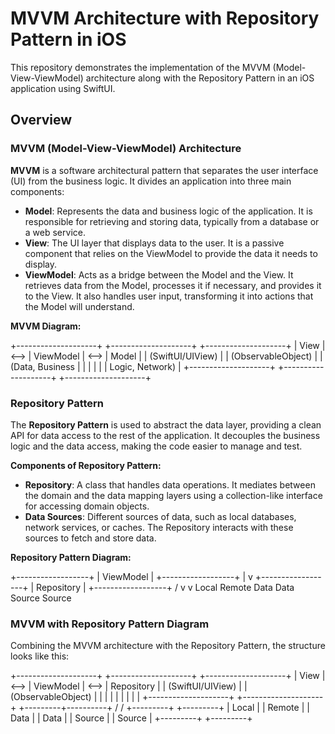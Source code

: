 # MVVM Architecture with Repository Pattern in iOS

This repository demonstrates the implementation of the MVVM (Model-View-ViewModel) architecture along with the Repository Pattern in an iOS application using SwiftUI.

## Overview

### MVVM (Model-View-ViewModel) Architecture

**MVVM** is a software architectural pattern that separates the user interface (UI) from the business logic. It divides an application into three main components:

- **Model**: Represents the data and business logic of the application. It is responsible for retrieving and storing data, typically from a database or a web service.
- **View**: The UI layer that displays data to the user. It is a passive component that relies on the ViewModel to provide the data it needs to display.
- **ViewModel**: Acts as a bridge between the Model and the View. It retrieves data from the Model, processes it if necessary, and provides it to the View. It also handles user input, transforming it into actions that the Model will understand.

**MVVM Diagram:**

+--------------------+ +--------------------+ +--------------------+
| View | <--> | ViewModel | <--> | Model |
| (SwiftUI/UIView) | | (ObservableObject) | | (Data, Business |
| | | | | Logic, Network) |
+--------------------+ +--------------------+ +--------------------+

### Repository Pattern

The **Repository Pattern** is used to abstract the data layer, providing a clean API for data access to the rest of the application. It decouples the business logic and the data access, making the code easier to manage and test.

**Components of Repository Pattern:**

- **Repository**: A class that handles data operations. It mediates between the domain and the data mapping layers using a collection-like interface for accessing domain objects.
- **Data Sources**: Different sources of data, such as local databases, network services, or caches. The Repository interacts with these sources to fetch and store data.

**Repository Pattern Diagram:**

+------------------+
| ViewModel |
+------------------+
|
v
+------------------+
| Repository |
+------------------+
/
v v
Local Remote
Data Data
Source Source

### MVVM with Repository Pattern Diagram

Combining the MVVM architecture with the Repository Pattern, the structure looks like this:

+--------------------+ +--------------------+ +--------------------+
| View | <--> | ViewModel | <--> | Repository |
| (SwiftUI/UIView) | | (ObservableObject) | | |
| | | | | |
+--------------------+ +--------------------+ +---------+----------+
/
/
+---------+ +---------+
| Local | | Remote |
| Data | | Data |
| Source | | Source |
+---------+ +---------+

